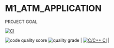 # M1_ATM_APPLICATION
PROJECT GOAL

[![CI](https://github.com/uppalapatinaveen2001/M1_ATM_APPLICATION/actions/workflows/main.yml/badge.svg)](https:/uppalapatinaveen2001/github.com/M1_ATM_APPLICATION//actions/workflows/main.yml)

 ![code quality score](https://api.codiga.io/project/32419/score/svg)
 ![quality grade](https://api.codiga.io/project/32419/status/svg)
 |  [![C/C++ CI](https://github.com/ppalapatinaveen2001/M1_ATM_APPLICATION/actions/workflows/c_build.yml/badge.svg)](https://github.com/uppalapatinaveen2001/M1_ATM_APPLICATION/actions/workflows/c_build.yml) |
